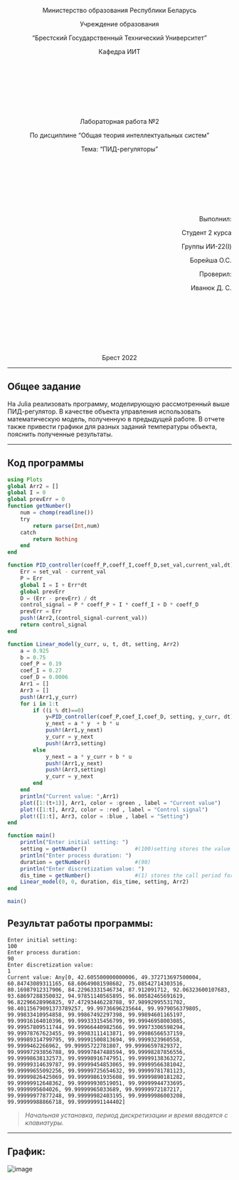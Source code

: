 <p style="text-align: center;">Министерство образования Республики Беларусь</p>
<p style="text-align: center;">Учреждение образования</p>
<p style="text-align: center;">“Брестский Государственный Технический Университет”</p>
<p style="text-align: center;">Кафедра ИИТ</p>
<div style="margin-bottom: 10em;"></div>
<p style="text-align: center;">Лабораторная работа №2</p>
<p style="text-align: center;">По дисциплине “Общая теория интеллектуальных систем”</p>
<p style="text-align: center;">Тема: “ПИД-регуляторы”</p>
<div style="margin-bottom: 10em;"></div>
<p style="text-align: right;">Выполнил:</p>
<p style="text-align: right;">Студент 2 курса</p>
<p style="text-align: right;">Группы ИИ-22(I)</p>
<p style="text-align: right;">Борейша О.С.</p>
<p style="text-align: right;">Проверил:</p>
<p style="text-align: right;">Иванюк Д. С.</p>
<div style="margin-bottom: 10em;"></div>
<p style="text-align: center;">Брест 2022</p>

---
## Общее задание ##
На Julia реализовать программу, моделирующую рассмотренный выше ПИД-регулятор.  В качестве объекта управления использовать математическую модель, полученную в предыдущей работе.
В отчете также привести графики для разных заданий температуры объекта, пояснить полученные результаты.

---
## Код программы ##


``` julia
using Plots
global Arr2 = []
global I = 0
global prevErr = 0
function getNumber()
    num = chomp(readline())
    try
        return parse(Int,num)
    catch
        return Nothing
    end
end

function PID_controller(coeff_P,coeff_I,coeff_D,set_val,current_val,dt)
    Err = set_val - current_val
    P = Err
    global I = I + Err*dt 
    global prevErr
    D = (Err - prevErr) / dt
    control_signal = P * coeff_P + I * coeff_I + D * coeff_D
    prevErr = Err
    push!(Arr2,(control_signal-current_val))
    return control_signal
end

function Linear_model(у_curr, u, t, dt, setting, Arr2)
    а = 0.925
    b = 0.75
    coef_P = 0.19
    coef_I = 0.27
    coef_D = 0.0006
    Аrr1 = []
    Arr3 = []
    push!(Аrr1,у_curr)
    for i in 1:t
        if ((i % dt)==0)
            y=PID_controller(coef_P,coef_I,coef_D, setting, у_curr, dt)
            у_next = а * y  + b * u
            push!(Аrr1,у_next)
            у_curr = у_next
            push!(Arr3,setting)
        else
            у_next = а * у_curr + b * u
            push!(Аrr1,у_next)
            push!(Arr3,setting)
            у_curr = у_next
        end
    end
    println("Current value: ",Аrr1)
    plot([1:(t+1)], Аrr1, color = :green , label = "Current value")
    plot!([1:t], Arr2, color = :red , label = "Control signal")
    plot!([1:t], Arr3, color = :blue , label = "Setting")
end

function main()
    println("Enter initial setting: ")
    setting = getNumber()               #(100)setting stores the value the controller is aiming for
    println("Enter process duration: ")
    duration = getNumber()              #(90)
    println("Enter discretization value: ")
    dis_time = getNumber()              #(1) stores the call period for counting a new control signal
    Linear_model(0, 0, duration, dis_time, setting, Arr2)
end

main()
```
## Результат работы программы: ##

```
Enter initial setting: 
100
Enter process duration: 
90
Enter discretization value:
1
Current value: Any[0, 42.605500000000006, 49.372713697500004, 60.84743089311165, 68.60649081598682, 75.08542714303516, 80.16987912317906, 84.22963331546734, 87.912091712, 92.06323600107683, 93.68697288350032, 94.97851140565895, 96.00582465691619, 96.82296628996825, 97.47293446228788, 97.98992995531702, 98.40115679091373789257, 99.99736696235644, 99.9979056379805, 99.99833410954858, 99.99867492297398, 99.99894601165197, 99.99916164010396, 99.99933315456799, 99.99946958003085, 
99.99957809511744, 99.99966440982566, 99.99973306598294, 99.99978767623455, 99.99983111413871, 99.99986566537159, 99.99989314799795, 99.99991500813694, 99.9999323960558, 99.9999462266962, 99.99995722781807, 99.99996597829372, 99.99997293856788, 99.99997847488594, 99.99998287856556, 99.99998638132573, 99.99998916747951, 99.99999138363272, 99.99999314639787, 99.99999454853065, 99.99999566381042, 99.99999655092256, 99.99999725654632, 99.99999781781123, 99.99999826425069, 99.99999861935608, 99.99999890181282, 99.99999912648362, 99.99999930519051, 99.99999944733695, 99.9999995604026, 99.99999965033689, 99.99999972187217, 99.99999977877248, 99.99999982403195, 99.99999986003208, 99.99999988866718, 99.99999991144402]
```
> _Начальная_ _установка_, _период_ _дискретизации_ _и_ _время_ _вводятся_ _с_ _клавиатуры._

---
## График: ##
![image](https://raw.githubusercontent.com/psijikk/OTIS-2022/main/trunk/ii02201/task_02/doc/plot_task_02.png)
